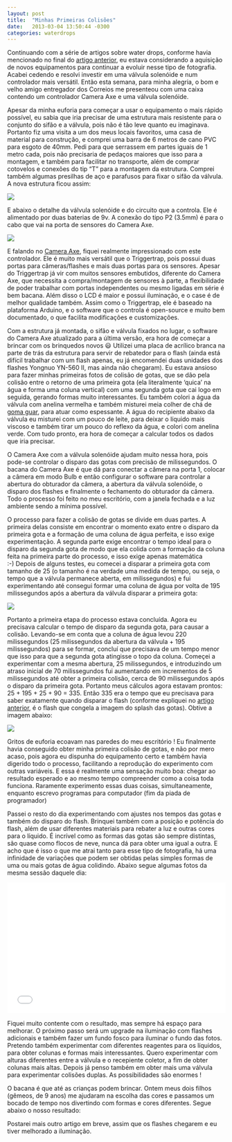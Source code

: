 ```yaml
---
layout: post
title:  "Minhas Primeiras Colisões"
date:   2013-03-04 13:50:44 -0300
categories: waterdrops
---
```

Continuando com a série de artigos sobre water drops, conforme havia mencionado no final do [artigo anterior](https://raulfragoso.github.io/waterdrops/2013-02-07-esculpindo-2/ "Esculpindo a água – parte 2"), eu estava considerando a aquisição de novos equipamentos para continuar a evoluir nesse tipo de fotografia. Acabei cedendo e resolvi investir em uma válvula solenóide e num controlador mais versátil. Então esta semana, para minha alegria, o bom e velho amigo entregador dos Correios me presenteou com uma caixa contendo um controlador Camera Axe e uma válvula solenóide.

Apesar da minha euforia para começar a usar o equipamento o mais rápido possível, eu sabia que iria precisar de uma estrutura mais resistente para o conjunto do sifão e a válvula, pois não é tão leve quanto eu imaginava. Portanto fiz uma visita a um dos meus locais favoritos, uma casa de material para construção, e comprei uma barra de 6 metros de cano PVC para esgoto de 40mm. Pedi para que serrassem em partes iguais de 1 metro cada, pois não precisaria de pedaços maiores que isso para a montagem, e também para facilitar no transporte, além de comprar cotovelos e conexões do tip “T” para a montagem da estrutura. Comprei também algumas presilhas de aço e parafusos para fixar o sifão da válvula. A nova estrutura ficou assim:

![](https://lh6.googleusercontent.com/-qUSa5hEV02I/UTPlsmYADUI/AAAAAAAAEMg/DnPlqyPWzB4/s800/ca1.jpg)

E abaixo o detalhe da válvula solenóide e do circuito que a controla. Ele é alimentado por duas baterias de 9v. A conexão do tipo P2 (3.5mm) é para o cabo que vai na porta de sensores do Camera Axe.

![](https://lh4.googleusercontent.com/-vp5FyvMNf_I/UTQTg2noHAI/AAAAAAAAENI/669xgW5npYw/s800/IMG_5680.jpg)

E falando no [Camera Axe](http://www.cameraaxe.com/ "Camera Axe"), fiquei realmente impressionado com este controlador. Ele é muito mais versátil que o Triggertrap, pois possui duas portas para câmeras/flashes e mais duas portas para os sensores. Apesar do Triggertrap já vir com muitos sensores embutidos, diferente do Camera Axe, que necessita a compra/montagem de sensores à parte, a flexibilidade de poder trabalhar com portas independentes ou mesmo ligadas em série é bem bacana. Além disso o LCD é maior e possui iluminação, e o case é de melhor qualidade também. Assim como o Triggertrap, ele é baseado na plataforma Arduino, e o software que o controla é open-source e muito bem documentado, o que facilita modificações e customizações.

Com a estrutura já montada, o sifão e válvula fixados no lugar, o software do Camera Axe atualizado para a última versão, era hora de começar a brincar com os brinquedos novos :smiley:  Utilizei uma placa de acrílico branca na parte de trás da estrutura para servir de rebatedor para o flash (ainda está difícil trabalhar com um flash apenas, eu já encomendei duas unidades dos flashes Yongnuo YN-560 II, mas ainda não chegaram). Eu estava ansioso para fazer minhas primeiras fotos de colisão de gotas, que se dão pela colisão entre o retorno de uma primeira gota (ela literalmente ‘quica’ na água e forma uma coluna vertical) com uma segunda gota que cai logo em seguida, gerando formas muito interessantes. Eu também colori a água da válvula com anelina vermelha e também misturei meia colher de chá de [goma guar](http://pt.wikipedia.org/wiki/Goma_guar), para atuar como espessante. A água do recipiente abaixo da válvula eu misturei com um pouco de leite, para deixar o líquido mais viscoso e também tirar um pouco do reflexo da água, e colori com anelina verde. Com tudo pronto, era hora de começar a calcular todos os dados que iria precisar.

O Camera Axe com a válvula solenóide ajudam muito nessa hora, pois pode-se controlar o disparo das gotas com precisão de milissegundos. O bacana do Camera Axe é que dá para conectar a câmera na porta 1, colocar a câmera em modo Bulb e então configurar o software para controlar a abertura do obturador da câmera, a abertura da válvula solenóide, o disparo dos flashes e finalmente o fechamento do obturador da câmera. Todo o processo foi feito no meu escritório, com a janela fechada e a luz ambiente sendo a mínima possível.

O processo para fazer a colisão de gotas se divide em duas partes. A primeira delas consiste em encontrar o momento exato entre o disparo da primeira gota e a formação de uma coluna de água perfeita, e isso exige experimentação. A segunda parte exige encontrar o tempo ideal para o disparo da segunda gota de modo que ela colida com a formação da coluna feita na primeira parte do processo, e isso exige apenas matemática :-)&nbsp;Depois de alguns testes, eu comecei a disparar a primeira gota com tamanho de 25 (o tamanho é na verdade uma medida de tempo, ou seja, o tempo que a válvula permanece aberta, em milissegundos) e fui experimentando até consegui formar uma coluna de água por volta de 195 milissegundos após a abertura da válvula disparar a primeira gota:

![](https://lh6.googleusercontent.com/-6xaKt38rTc8/UTS1gi8zIdI/AAAAAAAAENc/xovhRSLag6Q/s800/IMG_4626.jpg)

Portanto a primeira etapa do processo estava concluída. Agora eu precisava calcular o tempo de disparo da segunda gota, para causar a colisão. Levando-se em conta que a coluna de água levou 220 milissegundos (25 milissegundos da abertura da válvula + 195 milissegundos) para se formar, concluí que precisava de um tempo menor que isso para que a segunda gota atingisse o topo da coluna. Começei a experimentar com a mesma abertura, 25 milissegundos, e introduzindo um atraso inicial de 70 milissegundos fui aumentando em incrementos de 5 milissegundos até obter a primeira colisão, cerca de 90 milissegundos após o disparo da primeira gota. Portanto meus cálculos agora estavam prontos: 25 + 195 + 25 + 90 = 335\. Então 335 era o tempo que eu precisava para saber exatamente quando disparar o flash (conforme expliquei no [artigo anterior](http://raulfragoso.com/blog/esculpindo-a-agua-parte-2/ "Esculpindo a água – parte 2"), é o flash que congela a imagem do splash das gotas). Obtive a imagem abaixo:

![](https://lh6.googleusercontent.com/-M2tAYPv0ohE/UTTQ8dmwS_I/AAAAAAAAENs/8ejTldVRqAk/s800/IMG_4650.jpg)

Gritos de euforia ecoavam nas paredes do meu escritório ! Eu finalmente havia conseguido obter minha primeira colisão de gotas, e não por mero acaso, pois agora eu dispunha do equipamento certo e também havia digerido todo o processo, facilitando a reprodução do experimento com outras variáveis. E essa é realmente uma sensação muito boa: chegar ao resultado esperado e ao mesmo tempo compreender como a coisa toda funciona. Raramente experimento essas duas coisas, simultaneamente, enquanto escrevo programas para computador (fim da piada de programador)

Passei o resto do dia experimentando com ajustes nos tempos das gotas e também do disparo do flash. Brinquei também com a posição e potência do flash, além de usar diferentes materiais para rebater a luz e outras cores para o líquido. É incrível como as formas das gotas são sempre distintas, são quase como flocos de neve, nunca dá para obter uma igual a outra. E acho que é isso o que me atrai tanto para esse tipo de fotografia, há uma infinidade de variações que podem ser obtidas pelas simples formas de uma ou mais gotas de água colidindo. Abaixo segue algumas fotos da mesma sessão daquele dia:

<div style="position: relative; padding-bottom: 60%; overflow: auto; -webkit-overflow-scrolling:touch;" id="flickrembed"><iframe style="position: absolute; top: 0; left: 0; width: 100%; height: 100%;" src="_includes/gallery1.html" scrolling="no" frameborder="0" allowFullScreen="true"></iframe></div>


Fiquei muito contente com o resultado, mas sempre há espaço para melhorar. O próximo passo será um upgrade na iluminação com flashes adicionais e também fazer um fundo fosco para iluminar o fundo das fotos. Pretendo também experimentar com diferentes reagentes para os líquidos, para obter colunas e formas mais interessantes. Quero experimentar com alturas diferentes entre a válvula e o recepiente coletor, a fim de obter colunas mais altas. Depois já penso também em obter mais uma válvula para experimentar colisões duplas. As possibilidades são enormes !

O bacana é que até as crianças podem brincar. Ontem meus dois filhos (gêmeos, de 9 anos) me ajudaram na escolha das cores e passamos um bocado de tempo nos divertindo com formas e cores diferentes. Segue abaixo o nosso resultado:


Postarei mais outro artigo em breve, assim que os flashes chegarem e eu tiver melhorado a iluminação.
